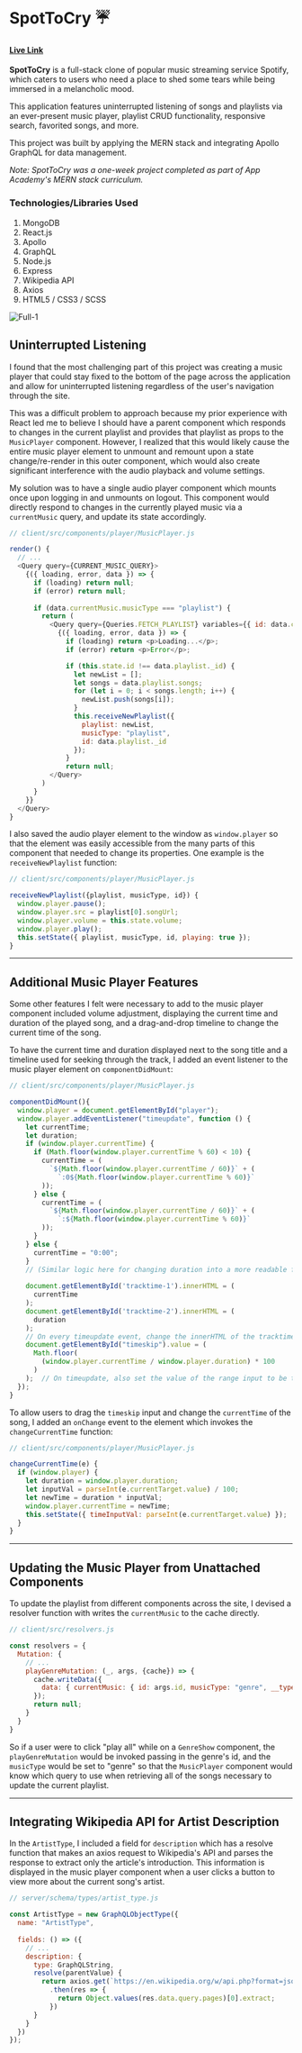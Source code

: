 # SpotToCry :umbrella:


#### **[Live Link](http://spottocry.herokuapp.com)**

**SpotToCry** is a full-stack clone of popular music streaming service Spotify, which caters to users who need a place to shed some tears while being immersed in a melancholic mood. 

This application features uninterrupted listening of songs and playlists via an ever-present music player, playlist CRUD functionality, responsive search, favorited songs, and more. 

This project was built by applying the MERN stack and integrating Apollo GraphQL for data management.

*Note: SpotToCry was a one-week project completed as part of App Academy's MERN stack curriculum.*

### Technologies/Libraries Used
1. MongoDB
2. React.js
3. Apollo
4. GraphQL
4. Node.js
5. Express
6. Wikipedia API
7. Axios
8. HTML5 / CSS3 / SCSS

![Full-1](/client/public/assets/images/README/full-1.png?raw=true)


## Uninterrupted Listening 
I found that the most challenging part of this project was creating a music player that could stay fixed to the bottom of the page across the application and allow for uninterrupted listening regardless of the user's navigation through the site. 

This was a difficult problem to approach because my prior experience with React led me to believe I should have a parent component which responds to changes in the current playlist and provides that playlist as props to the `MusicPlayer` component. However, I realized that this would likely cause the entire music player element to unmount and remount upon a state change/re-render in this outer component, which would also create significant interference with the audio playback and volume settings.

My solution was to have a single audio player component which mounts once upon logging in and unmounts on logout. This component would directly respond to changes in the currently played music via a `currentMusic` query, and update its state accordingly. 

```javascript
// client/src/components/player/MusicPlayer.js

render() {
  // ...
  <Query query={CURRENT_MUSIC_QUERY}>
    {({ loading, error, data }) => {
      if (loading) return null;
      if (error) return null;
      
      if (data.currentMusic.musicType === "playlist") {
        return (
          <Query query={Queries.FETCH_PLAYLIST} variables={{ id: data.currentMusic.id }}>
            {({ loading, error, data }) => {
              if (loading) return <p>Loading...</p>;
              if (error) return <p>Error</p>;

              if (this.state.id !== data.playlist._id) {
                let newList = [];
                let songs = data.playlist.songs;
                for (let i = 0; i < songs.length; i++) {
                  newList.push(songs[i]);
                }
                this.receiveNewPlaylist({
                  playlist: newList,
                  musicType: "playlist",
                  id: data.playlist._id
                });
              }  
              return null;
          </Query>
        )
      }
    }}
  </Query>
}            
```
I also saved the audio player element to the window as `window.player` so that the element was easily accessible from the many parts of this component that needed to change its properties. One example is the `receiveNewPlaylist` function:

```javascript
// client/src/components/player/MusicPlayer.js

receiveNewPlaylist({playlist, musicType, id}) {
  window.player.pause();
  window.player.src = playlist[0].songUrl;
  window.player.volume = this.state.volume;
  window.player.play();
  this.setState({ playlist, musicType, id, playing: true });
}
```

---

## Additional Music Player Features

Some other features I felt were necessary to add to the music player component included volume adjustment, displaying the current time and duration of the played song, and a drag-and-drop timeline to change the current time of the song. 

To have the current time and duration displayed next to the song title and a timeline used for seeking through the track, I added an event listener to the music player element on `componentDidMount`:

```javascript
// client/src/components/player/MusicPlayer.js

componentDidMount(){
  window.player = document.getElementById("player");
  window.player.addEventListener("timeupdate", function () {
    let currentTime;
    let duration;
    if (window.player.currentTime) {
      if (Math.floor(window.player.currentTime % 60) < 10) {
        currentTime = (
          `${Math.floor(window.player.currentTime / 60)}` + (
            `:0${Math.floor(window.player.currentTime % 60)}`
        ));
      } else {
        currentTime = (
          `${Math.floor(window.player.currentTime / 60)}` + (
            `:${Math.floor(window.player.currentTime % 60)}`
        ));
      }
    } else {
      currentTime = "0:00";
    }
    // (Similar logic here for changing duration into a more readable format...)
    
    document.getElementById('tracktime-1').innerHTML = (
      currentTime 
    );
    document.getElementById('tracktime-2').innerHTML = (
      duration
    );
    // On every timeupdate event, change the innerHTML of the tracktime elements to update the currentTime and duration displayed 
    document.getElementById("timeskip").value = (
      Math.floor(
        (window.player.currentTime / window.player.duration) * 100
      )
    );  // On timeupdate, also set the value of the range input to be the song's elapsed time divided by the duration
  });
}
```
To allow users to drag the `timeskip` input and change the `currentTime` of the song, I added an `onChange` event to the element which invokes the `changeCurrentTime` function: 

```javascript
// client/src/components/player/MusicPlayer.js

changeCurrentTime(e) {
  if (window.player) {
    let duration = window.player.duration;
    let inputVal = parseInt(e.currentTarget.value) / 100; 
    let newTime = duration * inputVal; 
    window.player.currentTime = newTime;
    this.setState({ timeInputVal: parseInt(e.currentTarget.value) });
  }
}
```

---

## Updating the Music Player from Unattached Components
To update the playlist from different components across the site, I devised a resolver function with writes the `currentMusic` to the cache directly.

```javascript
// client/src/resolvers.js

const resolvers = {
  Mutation: {
    // ...
    playGenreMutation: (_, args, {cache}) => {
      cache.writeData({ 
        data: { currentMusic: { id: args.id, musicType: "genre", __typename: "GenreType"} } 
      });
      return null;
    }
  }
}
```

So if a user were to click "play all" while on a `GenreShow` component, the `playGenreMutation` would be invoked passing in the genre's id, and the `musicType` would be set to "genre" so that the `MusicPlayer` component would know which query to use when retrieving all of the songs necessary to update the current playlist.

---

## Integrating Wikipedia API for Artist Description
In the `ArtistType`, I included a field for `description` which has a resolve function that makes an axios request to Wikipedia's API and parses the response to extract only the article's introduction. This information is displayed in the music player component when a user clicks a button to view more about the current song's artist.

```javascript
// server/schema/types/artist_type.js

const ArtistType = new GraphQLObjectType({
  name: "ArtistType",
  
  fields: () => ({
    // ...
    description: { 
      type: GraphQLString,
      resolve(parentValue) {
        return axios.get(`https://en.wikipedia.org/w/api.php?format=json&action=query&prop=extracts&exintro&explaintext&redirects=1&titles=${parentValue.name}`)
          .then(res => {
            return Object.values(res.data.query.pages)[0].extract;
          })
      }
    }
  })
});
```
